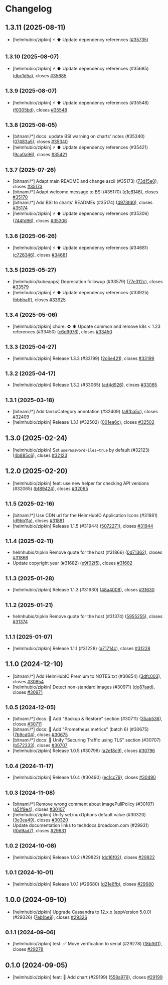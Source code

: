 # Changelog

## 1.3.11 (2025-08-11)

* [helmhubio/zipkin] :zap: :arrow_up: Update dependency references ([#35735](https://github.com/helmhub-io/charts/pull/35735))

## <small>1.3.10 (2025-08-07)</small>

* [helmhubio/zipkin] :zap: :arrow_up: Update dependency references (#35685) ([dbc1d5a](https://github.com/helmhub-io/charts/commit/dbc1d5ab9755b04569ee83db887b756bbe0735e5)), closes [#35685](https://github.com/helmhub-io/charts/issues/35685)

## <small>1.3.9 (2025-08-07)</small>

* [helmhubio/zipkin] :zap: :arrow_up: Update dependency references (#35548) ([f0305bd](https://github.com/helmhub-io/charts/commit/f0305bd08a012fa1a8fa8684e200a0dc63ddae5d)), closes [#35548](https://github.com/helmhub-io/charts/issues/35548)

## <small>1.3.8 (2025-08-05)</small>

* [bitnami/*] docs: update BSI warning on charts' notes (#35340) ([07483a5](https://github.com/helmhub-io/charts/commit/07483a5ed964b409266dc025e4b55bf2eb0f621c)), closes [#35340](https://github.com/helmhub-io/charts/issues/35340)
* [helmhubio/zipkin] :zap: :arrow_up: Update dependency references (#35421) ([9ca0a96](https://github.com/helmhub-io/charts/commit/9ca0a9628c62595baecdd250ce2692f9b6f16e4f)), closes [#35421](https://github.com/helmhub-io/charts/issues/35421)

## <small>1.3.7 (2025-07-26)</small>

* [bitnami/*] Adapt main README and change ascii (#35173) ([73d15e0](https://github.com/helmhub-io/charts/commit/73d15e03e04647efa902a1d14a09ea8657429cd0)), closes [#35173](https://github.com/helmhub-io/charts/issues/35173)
* [bitnami/*] Adapt welcome message to BSI (#35170) ([e1c8146](https://github.com/helmhub-io/charts/commit/e1c8146831516fb35de736a6f3fd10e5e7a44286)), closes [#35170](https://github.com/helmhub-io/charts/issues/35170)
* [bitnami/*] Add BSI to charts' READMEs (#35174) ([4973fd0](https://github.com/helmhub-io/charts/commit/4973fd08dd7e95398ddcc4054538023b542e19f2)), closes [#35174](https://github.com/helmhub-io/charts/issues/35174)
* [helmhubio/zipkin] :zap: :arrow_up: Update dependency references (#35306) ([744fd96](https://github.com/helmhub-io/charts/commit/744fd96775a619218e75a90f7559b9f2c33df274)), closes [#35306](https://github.com/helmhub-io/charts/issues/35306)

## <small>1.3.6 (2025-06-26)</small>

* [helmhubio/zipkin] :zap: :arrow_up: Update dependency references (#34681) ([c726346](https://github.com/helmhub-io/charts/commit/c726346ac0e010e5bfa5b9803476768888bda989)), closes [#34681](https://github.com/helmhub-io/charts/issues/34681)

## <small>1.3.5 (2025-05-27)</small>

* [helmhubio/kubeapps] Deprecation followup (#33579) ([77e312c](https://github.com/helmhub-io/charts/commit/77e312c1772d4d7c4dc5d3ac0e80f4e452e3a062)), closes [#33579](https://github.com/helmhub-io/charts/issues/33579)
* [helmhubio/zipkin] :zap: :arrow_up: Update dependency references (#33925) ([bbbbaff](https://github.com/helmhub-io/charts/commit/bbbbaffe7096281c8d3e2a0280160d6ecb44fd05)), closes [#33925](https://github.com/helmhub-io/charts/issues/33925)

## <small>1.3.4 (2025-05-06)</small>

* [helmhubio/zipkin] chore: :recycle: :arrow_up: Update common and remove k8s < 1.23 references (#33450) ([c6d9976](https://github.com/helmhub-io/charts/commit/c6d99763f46a2e590d1f113f39133dd78cd507a0)), closes [#33450](https://github.com/helmhub-io/charts/issues/33450)

## <small>1.3.3 (2025-04-27)</small>

* [helmhubio/zipkin] Release 1.3.3 (#33199) ([2c6e421](https://github.com/helmhub-io/charts/commit/2c6e421d6500787ff96e29da085f42abc5ba074c)), closes [#33199](https://github.com/helmhub-io/charts/issues/33199)

## <small>1.3.2 (2025-04-17)</small>

* [helmhubio/zipkin] Release 1.3.2 (#33065) ([ad4d926](https://github.com/helmhub-io/charts/commit/ad4d926dcd262d576b331b9bdca15f2c5a812dc5)), closes [#33065](https://github.com/helmhub-io/charts/issues/33065)

## <small>1.3.1 (2025-03-18)</small>

* [bitnami/*] Add tanzuCategory annotation (#32409) ([a8fba5c](https://github.com/helmhub-io/charts/commit/a8fba5cb01f6f4464ca7f69c50b0fbe97d837a95)), closes [#32409](https://github.com/helmhub-io/charts/issues/32409)
* [helmhubio/zipkin] Release 1.3.1 (#32502) ([001ea6c](https://github.com/helmhub-io/charts/commit/001ea6c355828c523501081c53b23f4e8768fe8d)), closes [#32502](https://github.com/helmhub-io/charts/issues/32502)

## 1.3.0 (2025-02-24)

* [helmhubio/zipkin] Set `usePasswordFiles=true` by default (#32123) ([4b885c6](https://github.com/helmhub-io/charts/commit/4b885c6c5439d558dc7528c456ad06380151a87f)), closes [#32123](https://github.com/helmhub-io/charts/issues/32123)

## 1.2.0 (2025-02-20)

* [helmhubio/zipkin] feat: use new helper for checking API versions (#32065) ([bf89424](https://github.com/helmhub-io/charts/commit/bf894249b47cefa40e7dc44e8f8948c827415c54)), closes [#32065](https://github.com/helmhub-io/charts/issues/32065)

## <small>1.1.5 (2025-02-16)</small>

* [bitnami/*] Use CDN url for the HelmHubIO Application Icons (#31881) ([d9bb11a](https://github.com/helmhub-io/charts/commit/d9bb11a9076b9bfdcc70ea022c25ef50e9713657)), closes [#31881](https://github.com/helmhub-io/charts/issues/31881)
* [helmhubio/zipkin] Release 1.1.5 (#31944) ([5072271](https://github.com/helmhub-io/charts/commit/5072271dff68637bd7b6654bfd4fbb7875b4cd61)), closes [#31944](https://github.com/helmhub-io/charts/issues/31944)

## <small>1.1.4 (2025-02-11)</small>

* helmhubio/zipkin Remove quote for the host (#31866) ([0d71362](https://github.com/helmhub-io/charts/commit/0d71362df6c8dd87396ff8bd9f9959a0d9ac2815)), closes [#31866](https://github.com/helmhub-io/charts/issues/31866)
* Update copyright year (#31682) ([e9f02f5](https://github.com/helmhub-io/charts/commit/e9f02f5007068751f7eb2270fece811e685c99b6)), closes [#31682](https://github.com/helmhub-io/charts/issues/31682)

## <small>1.1.3 (2025-01-28)</small>

* [helmhubio/zipkin] Release 1.1.3 (#31630) ([48a4008](https://github.com/helmhub-io/charts/commit/48a400808a562d555cca8731a9adb395989ae743)), closes [#31630](https://github.com/helmhub-io/charts/issues/31630)

## <small>1.1.2 (2025-01-21)</small>

* helmhubio/zipkin Remove quote for the host (#31374) ([5955255](https://github.com/helmhub-io/charts/commit/595525518d251b8e5c4597b7261d3b0c00ef30e2)), closes [#31374](https://github.com/helmhub-io/charts/issues/31374)

## <small>1.1.1 (2025-01-07)</small>

* [helmhubio/zipkin] Release 1.1.1 (#31228) ([a71714c](https://github.com/helmhub-io/charts/commit/a71714cd224837c124b989f7ffd5b795ca0fb699)), closes [#31228](https://github.com/helmhub-io/charts/issues/31228)

## 1.1.0 (2024-12-10)

* [bitnami/*] Add HelmHubIO Premium to NOTES.txt (#30854) ([3dfc003](https://github.com/helmhub-io/charts/commit/3dfc00376df6631f0ce54b8d440d477f6caa6186)), closes [#30854](https://github.com/helmhub-io/charts/issues/30854)
* [helmhubio/zipkin] Detect non-standard images (#30971) ([de87aad](https://github.com/helmhub-io/charts/commit/de87aad513e618342b252aed48805d4b2c9d3322)), closes [#30971](https://github.com/helmhub-io/charts/issues/30971)

## <small>1.0.5 (2024-12-05)</small>

* [bitnami/*] docs: :memo: Add "Backup & Restore" section (#30711) ([35ab536](https://github.com/helmhub-io/charts/commit/35ab5363741e7548f4076f04da6e62d10153c60c)), closes [#30711](https://github.com/helmhub-io/charts/issues/30711)
* [bitnami/*] docs: :memo: Add "Prometheus metrics" (batch 6) (#30675) ([7b9cd04](https://github.com/helmhub-io/charts/commit/7b9cd04c2ffc730a0d62da787f2d4967c0ede47c)), closes [#30675](https://github.com/helmhub-io/charts/issues/30675)
* [bitnami/*] docs: :memo: Unify "Securing Traffic using TLS" section (#30707) ([b572333](https://github.com/helmhub-io/charts/commit/b57233336e4fe9af928ecb4f2a5f334011efb1bc)), closes [#30707](https://github.com/helmhub-io/charts/issues/30707)
* [helmhubio/zipkin] Release 1.0.5 (#30796) ([a2e18c9](https://github.com/helmhub-io/charts/commit/a2e18c9b6faa831c6df79dd9f0c69e69c0f6ae47)), closes [#30796](https://github.com/helmhub-io/charts/issues/30796)

## <small>1.0.4 (2024-11-17)</small>

* [helmhubio/zipkin] Release 1.0.4 (#30490) ([ec1cc79](https://github.com/helmhub-io/charts/commit/ec1cc794c1bda7408ba342029cea43194dc0ce2e)), closes [#30490](https://github.com/helmhub-io/charts/issues/30490)

## <small>1.0.3 (2024-11-08)</small>

* [bitnami/*] Remove wrong comment about imagePullPolicy (#30107) ([a51f9e4](https://github.com/helmhub-io/charts/commit/a51f9e4bb0fbf77199512d35de7ac8abe055d026)), closes [#30107](https://github.com/helmhub-io/charts/issues/30107)
* [helmhubio/zipkin] Unify seLinuxOptions default value (#30320) ([3e3ea49](https://github.com/helmhub-io/charts/commit/3e3ea494d53df88393257d941802ecf6eb9ec49b)), closes [#30320](https://github.com/helmhub-io/charts/issues/30320)
* Update documentation links to techdocs.broadcom.com (#29931) ([f0d9ad7](https://github.com/helmhub-io/charts/commit/f0d9ad78f39f633d275fc576d32eae78ded4d0b8)), closes [#29931](https://github.com/helmhub-io/charts/issues/29931)

## <small>1.0.2 (2024-10-08)</small>

* [helmhubio/zipkin] Release 1.0.2 (#29822) ([dc16f02](https://github.com/helmhub-io/charts/commit/dc16f02ab729be3882ecb498f69a73c708afcca3)), closes [#29822](https://github.com/helmhub-io/charts/issues/29822)

## <small>1.0.1 (2024-10-01)</small>

* [helmhubio/zipkin] Release 1.0.1 (#29680) ([d21e6fb](https://github.com/helmhub-io/charts/commit/d21e6fb694112566d2f46e7682cb704859285c74)), closes [#29680](https://github.com/helmhub-io/charts/issues/29680)

## 1.0.0 (2024-09-10)

* [helmhubio/zipkin] Upgrade Cassandra to 12.x.x (appVersion 5.0.0) (#29326) ([7eb1be9](https://github.com/helmhub-io/charts/commit/7eb1be9de9fabc705f788702cf8f0cc1acfc7e2b)), closes [#29326](https://github.com/helmhub-io/charts/issues/29326)

## <small>0.1.1 (2024-09-06)</small>

* [helmhubio/zipkin] test: :white_check_mark: Move verification to serial (#29278) ([f8bf6f1](https://github.com/helmhub-io/charts/commit/f8bf6f1516ea7df4bfb115f9fbcade880124ed56)), closes [#29278](https://github.com/helmhub-io/charts/issues/29278)

## 0.1.0 (2024-09-05)

* [helmhubio/zipkin] feat: :tada: Add chart (#29199) ([558a979](https://github.com/helmhub-io/charts/commit/558a9793173257a72fbbeb16a391ac03a8476208)), closes [#29199](https://github.com/helmhub-io/charts/issues/29199)
